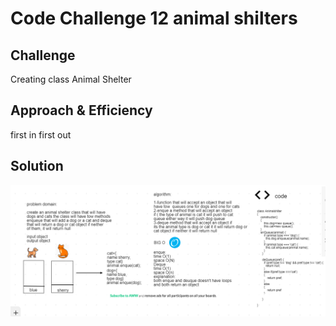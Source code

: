 # Code Challenge 12 animal shilters
## Challenge
Creating class Animal Shelter

## Approach & Efficiency
first in first out
## Solution
![binary](assets/animal-shlter.png)
